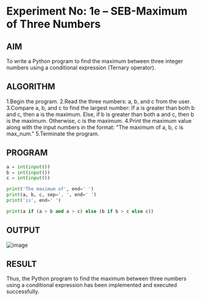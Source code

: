 # Experiment No: 1e – SEB-Maximum of Three Numbers

## AIM  
To write a Python program to find the maximum between three integer numbers using a conditional expression (Ternary operator).

## ALGORITHM  
1.Begin the program.
2.Read the three numbers: a, b, and c from the user.
3.Compare a, b, and c to find the largest number:
    If a is greater than both b and c, then a is the maximum.
    Else, if b is greater than both a and c, then b is the maximum.
    Otherwise, c is the maximum.
4.Print the maximum value along with the input numbers in the format:
"The maximum of a, b, c is max_num."
5.Terminate the program.

## PROGRAM
```python
a = int(input())
b = int(input())
c = int(input())

print('The maximum of', end=' ')
print(a, b, c, sep=', ', end=' ')
print('is', end=' ')

print(a if (a > b and a > c) else (b if b > c else c))

```

## OUTPUT
![image](https://github.com/user-attachments/assets/26d9d8f0-b58f-421a-a23a-f5a1904808f0)

## RESULT
Thus, the Python program to find the maximum between three numbers using a conditional expression has been implemented and executed successfully.
